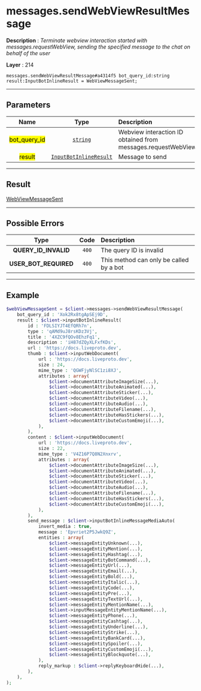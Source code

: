 # messages.sendWebViewResultMessage

**Description** : *Terminate webview interaction started with messages\.requestWebView, sending the specified message to the chat on behalf of the user*

**Layer** : 214

```tl
messages.sendWebViewResultMessage#a4314f5 bot_query_id:string result:InputBotInlineResult = WebViewMessageSent;
```

---

## Parameters

| Name | Type | Description |
| :---: | :---: | :--- |
| <mark>bot_query_id</mark> | [`string`](type/string) | Webview interaction ID obtained from messages.requestWebView |
| <mark>result</mark> | [`InputBotInlineResult`](type/InputBotInlineResult) | Message to send |

---

## Result

[WebViewMessageSent](type/WebViewMessageSent)

---

## Possible Errors

| Type | Code | Description |
| :---: | :---: | :--- |
| **QUERY_ID_INVALID** | `400` | The query ID is invalid |
| **USER_BOT_REQUIRED** | `400` | This method can only be called by a bot |

---

## Example

```php
$webViewMessageSent = $client->messages->sendWebViewResultMessage(
	bot_query_id : 'Xok2Rx8tgApSEj9D',
	result : $client->inputBotInlineResult(
		id : 'FDLSIYJT4EfQRh7n',
		type : 'qAMd9uJ8rsKDz3Vj',
		title : '4XZC9fQOv8EhzFq1',
		description : 'iH87dZQyXLFxfKDs',
		url : 'https://docs.liveproto.dev',
		thumb : $client->inputWebDocument(
			url : 'https://docs.liveproto.dev',
			size : 24,
			mime_type : 'QGWFjyNlSC1zi8XJ',
			attributes : array(
				$client->documentAttributeImageSize(...),
				$client->documentAttributeAnimated(...),
				$client->documentAttributeSticker(...),
				$client->documentAttributeVideo(...),
				$client->documentAttributeAudio(...),
				$client->documentAttributeFilename(...),
				$client->documentAttributeHasStickers(...),
				$client->documentAttributeCustomEmoji(...),
			),
		),
		content : $client->inputWebDocument(
			url : 'https://docs.liveproto.dev',
			size : 22,
			mime_type : 'V4Z16P7Q8N2Xnxrv',
			attributes : array(
				$client->documentAttributeImageSize(...),
				$client->documentAttributeAnimated(...),
				$client->documentAttributeSticker(...),
				$client->documentAttributeVideo(...),
				$client->documentAttributeAudio(...),
				$client->documentAttributeFilename(...),
				$client->documentAttributeHasStickers(...),
				$client->documentAttributeCustomEmoji(...),
			),
		),
		send_message : $client->inputBotInlineMessageMediaAuto(
			invert_media : true,
			message : 'Epvriet2P5JwkQ9Z',
			entities : array(
				$client->messageEntityUnknown(...),
				$client->messageEntityMention(...),
				$client->messageEntityHashtag(...),
				$client->messageEntityBotCommand(...),
				$client->messageEntityUrl(...),
				$client->messageEntityEmail(...),
				$client->messageEntityBold(...),
				$client->messageEntityItalic(...),
				$client->messageEntityCode(...),
				$client->messageEntityPre(...),
				$client->messageEntityTextUrl(...),
				$client->messageEntityMentionName(...),
				$client->inputMessageEntityMentionName(...),
				$client->messageEntityPhone(...),
				$client->messageEntityCashtag(...),
				$client->messageEntityUnderline(...),
				$client->messageEntityStrike(...),
				$client->messageEntityBankCard(...),
				$client->messageEntitySpoiler(...),
				$client->messageEntityCustomEmoji(...),
				$client->messageEntityBlockquote(...),
			),
			reply_markup : $client->replyKeyboardHide(...),
		),
	),
);
```